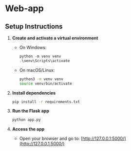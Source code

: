 # Web-app

## Setup Instructions

1. **Create and activate a virtual environment**
   - On Windows:
     ```powershell
     python -m venv venv
     .\venv\Scripts\activate
     ```
   - On macOS/Linux:
     ```bash
     python3 -m venv venv
     source venv/bin/activate
     ```

2. **Install dependencies**
   ```bash
   pip install -r requirements.txt
   ```

3. **Run the Flask app**
   ```bash
   python app.py
   ```

4. **Access the app**
   - Open your browser and go to: [http://127.0.0.1:5000/](http://127.0.0.1:5000/)